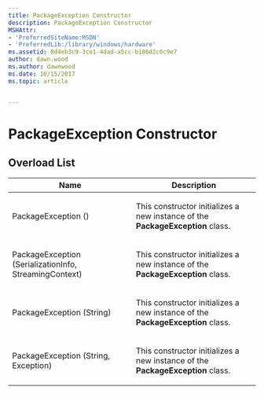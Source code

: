 ```yaml
---
title: PackageException Constructor
description: PackageException Constructor
MSHAttr:
- 'PreferredSiteName:MSDN'
- 'PreferredLib:/library/windows/hardware'
ms.assetid: 8d4eb3c9-3ce1-4dad-a5cc-b186d2c0c9e7
author: dawn.wood
ms.author: dawnwood
ms.date: 10/15/2017
ms.topic: article


---
```


# PackageException Constructor


## <span id="Overload_List"></span><span id="overload_list"></span><span id="OVERLOAD_LIST"></span>Overload List


<table>
<colgroup>
<col width="50%" />
<col width="50%" />
</colgroup>
<thead>
<tr class="header">
<th>Name</th>
<th>Description</th>
</tr>
</thead>
<tbody>
<tr class="odd">
<td><p>PackageException ()</p></td>
<td><p>This constructor initializes a new instance of the <strong>PackageException</strong> class.</p></td>
</tr>
<tr class="even">
<td><p>PackageException (SerializationInfo, StreamingContext)</p></td>
<td><p>This constructor initializes a new instance of the <strong>PackageException</strong> class.</p></td>
</tr>
<tr class="odd">
<td><p>PackageException (String)</p></td>
<td><p>This constructor initializes a new instance of the <strong>PackageException</strong> class.</p></td>
</tr>
<tr class="even">
<td><p>PackageException (String, Exception)</p></td>
<td><p>This constructor initializes a new instance of the <strong>PackageException</strong> class.</p></td>
</tr>
</tbody>
</table>

 

 

 







